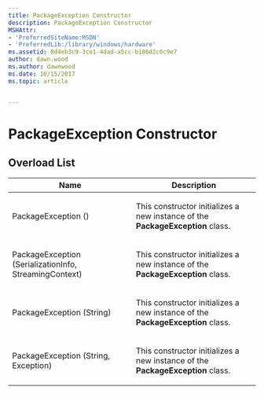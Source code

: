 ```yaml
---
title: PackageException Constructor
description: PackageException Constructor
MSHAttr:
- 'PreferredSiteName:MSDN'
- 'PreferredLib:/library/windows/hardware'
ms.assetid: 8d4eb3c9-3ce1-4dad-a5cc-b186d2c0c9e7
author: dawn.wood
ms.author: dawnwood
ms.date: 10/15/2017
ms.topic: article


---
```


# PackageException Constructor


## <span id="Overload_List"></span><span id="overload_list"></span><span id="OVERLOAD_LIST"></span>Overload List


<table>
<colgroup>
<col width="50%" />
<col width="50%" />
</colgroup>
<thead>
<tr class="header">
<th>Name</th>
<th>Description</th>
</tr>
</thead>
<tbody>
<tr class="odd">
<td><p>PackageException ()</p></td>
<td><p>This constructor initializes a new instance of the <strong>PackageException</strong> class.</p></td>
</tr>
<tr class="even">
<td><p>PackageException (SerializationInfo, StreamingContext)</p></td>
<td><p>This constructor initializes a new instance of the <strong>PackageException</strong> class.</p></td>
</tr>
<tr class="odd">
<td><p>PackageException (String)</p></td>
<td><p>This constructor initializes a new instance of the <strong>PackageException</strong> class.</p></td>
</tr>
<tr class="even">
<td><p>PackageException (String, Exception)</p></td>
<td><p>This constructor initializes a new instance of the <strong>PackageException</strong> class.</p></td>
</tr>
</tbody>
</table>

 

 

 







